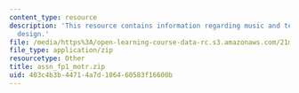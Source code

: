 ```yaml
---
content_type: resource
description: 'This resource contains information regarding music and technology: Sound
  design.'
file: /media/https%3A/open-learning-course-data-rc.s3.amazonaws.com/21m-380-music-and-technology-sound-design-spring-2016/403c4b3b44714a7d106460583f16600b_assn_fp1_motr.zip
file_type: application/zip
resourcetype: Other
title: assn_fp1_motr.zip
uid: 403c4b3b-4471-4a7d-1064-60583f16600b
---
```

